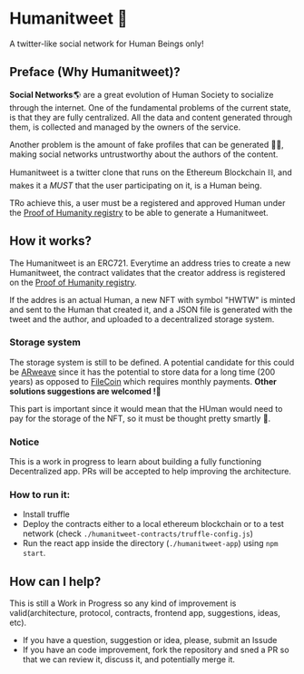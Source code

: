 # Humanitweet 🐤
A twitter-like social network for Human Beings only!

## Preface  (Why Humanitweet)?
**Social Networks**🌎 are a great evolution of Human Society to socialize through the internet. One of the fundamental problems of the current state, is that they are fully centralized. All the data and content generated through them, is collected and managed by the owners of the service.

Another problem is the amount of fake profiles that can be generated 🦹‍♂️, making social networks untrustworthy about the authors of the content.

Humanitweet is a twitter clone that runs on the Ethereum Blockchain ⛓️, and makes it a *MUST* that the user participating on it, is a Human being.

TRo achieve this, a user must be a registered and approved Human under the [Proof of Humanity registry](https://www.proofofhumanity.id/) to be able to generate a Humanitweet.

## How it works?
The Humanitweet is an ERC721. Everytime an address tries to create a new Humanitweet, the contract validates that the creator address is registered on the [Proof of Humanity registry](https://www.proofofhumanity.id/).

If the addres is an actual Human, a new NFT with symbol "HWTW" is minted and sent to the Human that created it, and a JSON file is generated with the tweet and the author, and uploaded to a decentralized storage system.

### Storage system
The storage system is still to be defined. A potential candidate for this could be [ARweave](https://www.arweave.org/) since it has the potential to store data for a long time (200 years) as opposed to [FileCoin](https://filecoin.io/) which requires monthly payments. **Other solutions suggestions are welcomed !🙌**

This part is important since it would mean that the HUman would need to pay for the storage of the NFT, so it must be thought pretty smartly 🧠.

###  Notice
This is a work in progress to learn about building a fully functioning Decentralized app.
PRs will be accepted to help improving the architecture.

### How to run it:
- Install truffle
- Deploy the contracts either to a local ethereum blockchain or to a test network (check `./humanitweet-contracts/truffle-config.js`)
- Run the react app inside the directory (`./humanitweet-app`) using `npm start`.

## How can I help?
This is still a Work in Progress so any kind of improvement is valid(architecture, protocol, contracts, frontend app, suggestions, ideas, etc).

- If you have a question, suggestion or idea, please, submit an Issude
- If you have an code improvement, fork the repository and sned a PR so that we can review it, discuss it, and potentially merge it.
